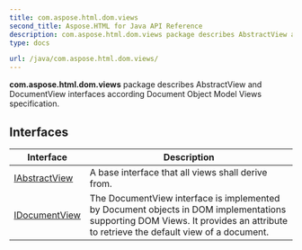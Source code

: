 ```yaml
---
title: com.aspose.html.dom.views
second_title: Aspose.HTML for Java API Reference
description: com.aspose.html.dom.views package describes AbstractView and DocumentView interfaces according Document Object Model Views specification
type: docs

url: /java/com.aspose.html.dom.views/
---
```

**com.aspose.html.dom.views** package describes AbstractView and DocumentView interfaces according Document Object Model Views specification.

## Interfaces

| Interface | Description |
| --- | --- |
| [IAbstractView](./iabstractview/) | A base interface that all views shall derive from. |
| [IDocumentView](./idocumentview/) | The DocumentView interface is implemented by Document objects in DOM implementations supporting DOM Views. It provides an attribute to retrieve the default view of a document. |
